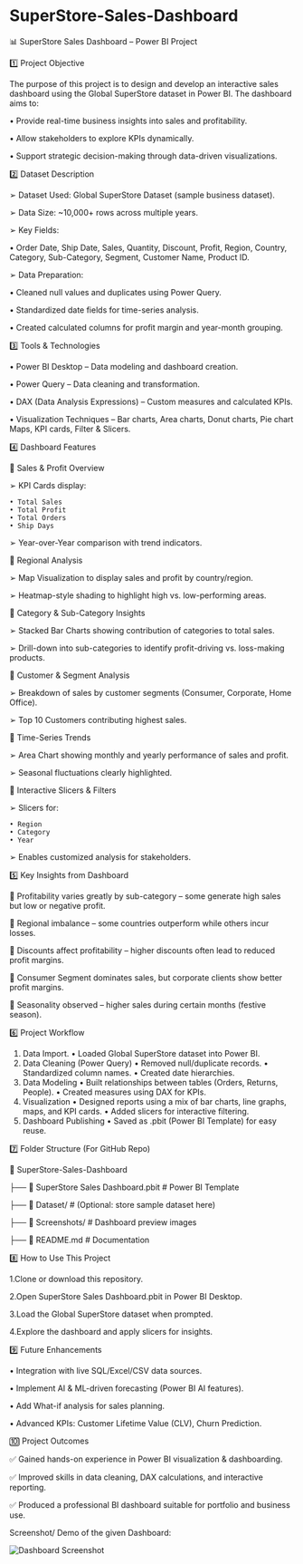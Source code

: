 # SuperStore-Sales-Dashboard
📊 SuperStore Sales Dashboard – Power BI Project

1️⃣ Project Objective

The purpose of this project is to design and develop an interactive sales dashboard using the Global SuperStore dataset in Power BI.
The dashboard aims to:

  • Provide real-time business insights into sales and profitability.
  
  • Allow stakeholders to explore KPIs dynamically.
  
  • Support strategic decision-making through data-driven visualizations.
  

2️⃣ Dataset Description

➢ Dataset Used: Global SuperStore Dataset (sample business dataset).

➢ Data Size: ~10,000+ rows across multiple years.

➢ Key Fields:

  • Order Date, Ship Date, Sales, Quantity, Discount, Profit, Region, Country, Category, Sub-Category, Segment, Customer Name, Product ID.
  
➢ Data Preparation:

  • Cleaned null values and duplicates using Power Query.
  
  • Standardized date fields for time-series analysis.
  
  • Created calculated columns for profit margin and year-month grouping.
  

3️⃣ Tools & Technologies

• Power BI Desktop – Data modeling and dashboard creation.

• Power Query – Data cleaning and transformation.

• DAX (Data Analysis Expressions) – Custom measures and calculated KPIs.

• Visualization Techniques – Bar charts, Area charts, Donut charts, Pie chart Maps, KPI cards, Filter & Slicers.


4️⃣ Dashboard Features

🔹 Sales & Profit Overview

  ➢ KPI Cards display:
  
    • Total Sales
    • Total Profit
    • Total Orders
    • Ship Days
    
  ➢ Year-over-Year comparison with trend indicators.
  
🔹 Regional Analysis

  ➢ Map Visualization to display sales and profit by country/region.
  
  ➢ Heatmap-style shading to highlight high vs. low-performing areas.
  
🔹 Category & Sub-Category Insights

  ➢ Stacked Bar Charts showing contribution of categories to total sales.
  
  ➢ Drill-down into sub-categories to identify profit-driving vs. loss-making products.
  
🔹 Customer & Segment Analysis

  ➢ Breakdown of sales by customer segments (Consumer, Corporate, Home Office).
  
  ➢ Top 10 Customers contributing highest sales.
  
🔹 Time-Series Trends

  ➢ Area Chart showing monthly and yearly performance of sales and profit.
  
  ➢ Seasonal fluctuations clearly highlighted.
  
🔹 Interactive Slicers & Filters

  ➢ Slicers for: 
  
    • Region
    • Category
    • Year
    
  ➢ Enables customized analysis for stakeholders.
  

5️⃣ Key Insights from Dashboard

📌 Profitability varies greatly by sub-category – some generate high sales but low or negative profit.

📌 Regional imbalance – some countries outperform while others incur losses.

📌 Discounts affect profitability – higher discounts often lead to reduced profit margins.

📌 Consumer Segment dominates sales, but corporate clients show better profit margins.

📌 Seasonality observed – higher sales during certain months (festive season).


6️⃣ Project Workflow

  1. Data Import.
    • Loaded Global SuperStore dataset into Power BI.
  2. Data Cleaning (Power Query)
    • Removed null/duplicate records.
    • Standardized column names.
    • Created date hierarchies.
  3. Data Modeling
    • Built relationships between tables (Orders, Returns, People).
    • Created measures using DAX for KPIs.
  4. Visualization
    • Designed reports using a mix of bar charts, line graphs, maps, and KPI cards.
    • Added slicers for interactive filtering.
  5. Dashboard Publishing
    • Saved as .pbit (Power BI Template) for easy reuse.


7️⃣ Folder Structure (For GitHub Repo)

📂 SuperStore-Sales-Dashboard

 ├── 📄 SuperStore Sales Dashboard.pbit   # Power BI Template
 
 ├── 📂 Dataset/                          # (Optional: store sample dataset here)
 
 ├── 📂 Screenshots/                      # Dashboard preview images
 
 ├── 📄 README.md                         # Documentation


8️⃣ How to Use This Project

  1.Clone or download this repository.
  
  2.Open SuperStore Sales Dashboard.pbit in Power BI Desktop.
  
  3.Load the Global SuperStore dataset when prompted.
  
  4.Explore the dashboard and apply slicers for insights.
  

9️⃣ Future Enhancements

• Integration with live SQL/Excel/CSV data sources.

• Implement AI & ML-driven forecasting (Power BI AI features).

• Add What-if analysis for sales planning.

• Advanced KPIs: Customer Lifetime Value (CLV), Churn Prediction.


🔟 Project Outcomes

✅ Gained hands-on experience in Power BI visualization & dashboarding.

✅ Improved skills in data cleaning, DAX calculations, and interactive reporting.

✅ Produced a professional BI dashboard suitable for portfolio and business use.

Screenshot/ Demo of the given Dashboard:

![Dashboard Screenshot](Screenshots/dashboard.png)


